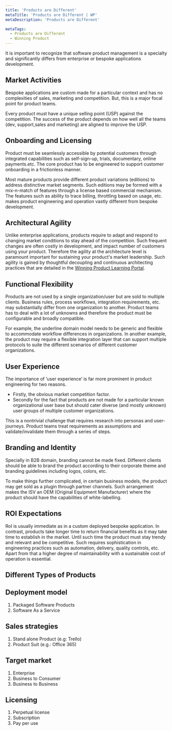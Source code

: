 ```yaml
---
title: 'Products are Different'
metaTitle: 'Products are Different | WP'
metaDescription: 'Products are Different'

metaTags:
  - Products are Different
  - Winning Product
---
```


It is important to recognize that software product management is a specialty and significantly differs from enterprise or bespoke applications development.


## Market Activities
Bespoke applications are custom made for a particular context and has no complexities of sales, marketing and competition. But, this is a major focal point for product teams.

Every product must have a unique selling point (USP) against the competition. The success of the product depends on how well all the teams (dev, support,sales and marketing) are aligned to improve the USP. 


## Onboarding and Licensing
Product must be seamlessly accessible by potential customers through integrated capabilities such as self-sign-up, trials, documentary, online payments.etc. The core product has to be engineered to support customer onboarding in a frictionless manner.

Most mature products provide different product variations (editions) to address distinctive market segments. Such editions may be formed with a mix-n-match of features through a license based commercial mechanism. The features such as ability to trace billing, throttling based on usage, etc. makes product engineering and operation vastly different from bespoke development.

## Architectural Agility

Unlike enterprise applications, products require to adapt and respond to changing market conditions to stay ahead of the competition. Such frequent changes are often costly in development, and impact number of customers using your product. Therefore the agility at the architecture level is paramount important for sustaining your product's market leadership. Such agility is gained by thoughtful decoupling and continuous architecting practices that are detailed in the [Winning Product Learning Portal](https://learn.winningproduct.com/).


## Functional Flexibility

Products are not used by a single organization/user but are sold to multiple clients. Business rules, process workflows, integration requirements, etc. may substantially differ from one organization to another. Product teams has to deal with a lot of unknowns and therefore the product must be configurable and broadly compatible. 

For example, the underline domain model needs to be generic and flexible to accommodate workflow differences in organizations. In another example, the product may require a flexible integration layer that can support multiple protocols to suite the different scenarios of different customer organizations.


## User Experience

The importance of ‘user experience’ is far more prominent in product engineering for two reasons.  
- Firstly, the obvious market competition factor. 
- Secondly for the fact that products are not made for a particular known organizational user base but should cater diverse (and mostly unknown) user groups of multiple customer organizations. 

This is a nontrivial challenge that requires research into personas and user-journeys. Product teams treat requirements as assumptions and validate/invalidate them through a series of steps.

## Branding and Identity

Specially in B2B domain, branding cannot be made fixed. Different clients should be able to brand the product according to their corporate theme and branding guidelines including logos, colors, etc.

To make things further complicated, in certain business models, the product may get sold as a plugin through partner channels. Such arrangement makes the ISV an OEM (Original Equipment Manufacturer) where the product should have the capabilities of white-labelling.

## ROI Expectations

RoI is usually immediate as in a custom deployed bespoke application. In contrast, products take longer time to return financial benefits as it may take time to establish in the market. Until such time the product must stay trendy and relevant and be competitive. Such requires sophistication in engineering practices such as automation, delivery, quality controls, etc. Apart from that a higher degree of maintainability with a sustainable cost of operation is essential. 

## Different Types of Products

## Deployment model
1. Packaged Software Products
2. Software As a Service


## Sales strategies
1. Stand alone Product (e.g: Trello)
2. Product Suit (e.g.: Office 365)


## Target market
1. Enterprise
2. Business to Consumer
3. Business to Business


## Licensing
1. Perpetual license
2. Subscription
3. Pay per use